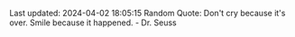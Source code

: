 Last updated: 2024-04-02 18:05:15
Random Quote: Don't cry because it's over. Smile because it happened. - Dr. Seuss